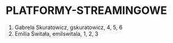 # PLATFORMY-STREAMINGOWE
1. Gabrela Skuratowicz, gskuratowicz, 4, 5, 6
2. Emilia Świtała, emilswitala, 1, 2, 3
